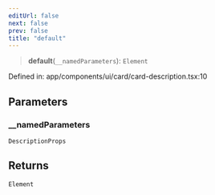 ```yaml
---
editUrl: false
next: false
prev: false
title: "default"
---
```


> **default**(`__namedParameters`): `Element`

Defined in: app/components/ui/card/card-description.tsx:10

## Parameters

### \_\_namedParameters

`DescriptionProps`

## Returns

`Element`
